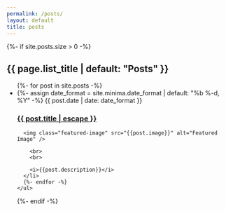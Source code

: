 ```yaml
---
permalink: /posts/
layout: default
title: posts
---
```


<div class="home">

<style type="text/css" media="screen">
.featured-image {
  width: 100%;
  height: 200px;
  object-fit: cover;
}
</style>

  {%- if site.posts.size > 0 -%}
    <h2 class="post-list-heading">{{ page.list_title | default: "Posts" }}</h2>
    <ul class="post-list">
      {%- for post in site.posts -%}
      <li>
        {%- assign date_format = site.minima.date_format | default: "%b %-d, %Y" -%}
        <span class="post-meta">{{ post.date | date: date_format }}</span>
        <h3>
          <a class="post-link" href="{{ post.url | relative_url }}">
            {{ post.title | escape }}
          </a>
        </h3>

      <img class="featured-image" src="{{post.image}}" alt="Featured Image" />

        <br>
        <br>

        <i>{{post.description}}</i>
      </li>
      {%- endfor -%}
    </ul>
  {%- endif -%}

</div>
